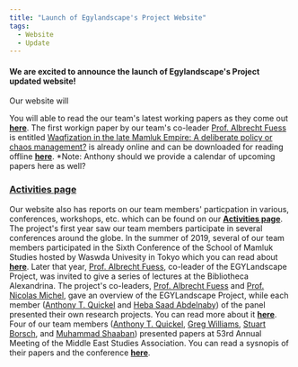 ```yaml
---
title: "Launch of Egylandscape's Project Website"
tags:
  - Website
  - Update
---
```


#### We are excited to announce the launch of Egylandscape's Project updated website! 

Our website will 


You will able to read the our team's latest working papers as they come out [**here**](https://www.egylandscape.org/papers/). The first workign paper by our team's co-leader [Prof. Albrecht Fuess](https://www.egylandscape.org/members/AlbrechtFuess/) is entitled [Waqfization in the late Mamluk Empire: A deliberate policy or chaos management?](https://www.egylandscape.org/papers/June2020_Fuess/) is already online and can be downloaded for reading offline [**here**](https://www.egylandscape.org/papers/June2020_Fuess_WorkingPaper.pdf). 
*Note: Anthony should we provide a calendar of upcoming papers here as well?

### [Activities page](https://www.egylandscape.org/activities/)

Our website also has reports on our team members' particpation in various, conferences, workshops, etc. which can be found on our [**Activities page**](https://www.egylandscape.org/activities/). The project's first year saw our team members participate in several conferences around the globe. In the summer of 2019, several of our team members participated in the Sixth Conference of the School of Mamluk Studies hosted by Waswda Univesity in Tokyo which you can read about [**here**](https://www.egylandscape.org/activities/01_2019_SMS_Tokyo/). Later that year, [Prof. Albrecht Fuess](https://www.egylandscape.org/members/AlbrechtFuess/), co-leader of the EGYLandscape Project, was invited to give a series of lectures at the Bibliotheca Alexandrina. The project's co-leaders, [Prof. Albrecht Fuess](https://www.egylandscape.org/members/AlbrechtFuess/) and [Prof. Nicolas Michel](https://www.egylandscape.org/members/NicolasMichel/), gave an overview of the EGYLandscape Project, while each member ([Anthony T. Quickel](https://www.egylandscape.org/members/AnthonyQuickel/) and [Heba Saad Abdelnaby](https://www.egylandscape.org/members/HebaSaadAbdelnaby/)) of the panel presented their own research projects. You can read more about it [**here**](https://www.egylandscape.org/activities/02_2019_BA_Alexandria/). Four of our team members ([Anthony T. Quickel](https://www.egylandscape.org/members/AnthonyQuickel/), [Greg Williams](https://www.egylandscape.org/members/GregoryWilliams/), [Stuart Borsch](https://www.egylandscape.org/members/StuartBorsch/), and [Muhammad Shaaban](https://www.egylandscape.org/members/MuhammadShaaban/)) presented papers at 53rd Annual Meeting of the Middle East Studies Association. You can read a sysnopis of their papers and the conference [**here**](https://www.egylandscape.org/activities/03_2019_MESA_NewOrleans/).

